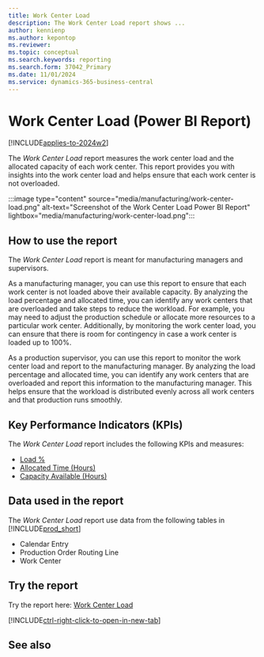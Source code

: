 ```yaml
---
title: Work Center Load
description: The Work Center Load report shows ...
author: kennienp
ms.author: kepontop
ms.reviewer:
ms.topic: conceptual
ms.search.keywords: reporting
ms.search.form: 37042_Primary
ms.date: 11/01/2024
ms.service: dynamics-365-business-central
---
```


# Work Center Load (Power BI Report)

[!INCLUDE[applies-to-2024w2](includes/applies-to-2024w2.md)]

The *Work Center Load* report measures the work center load and the allocated capacity of each work center. This report provides you with insights into the work center load and helps ensure that each work center is not overloaded.

:::image type="content" source="media/manufacturing/work-center-load.png" alt-text="Screenshot of the Work Center Load Power BI Report" lightbox="media/manufacturing/work-center-load.png":::

## How to use the report

The *Work Center Load* report is meant for manufacturing managers and supervisors.

As a manufacturing manager, you can use this report to ensure that each work center is not loaded above their available capacity. By analyzing the load percentage and allocated time, you can identify any work centers that are overloaded and take steps to reduce the workload. For example, you may need to adjust the production schedule or allocate more resources to a particular work center. Additionally, by monitoring the work center load, you can ensure that there is room for contingency in case a work center is loaded up to 100%.

As a production supervisor, you can use this report to monitor the work center load and report to the manufacturing manager. By analyzing the load percentage and allocated time, you can identify any work centers that are overloaded and report this information to the manufacturing manager. This helps ensure that the workload is distributed evenly across all work centers and that production runs smoothly.

## Key Performance Indicators (KPIs)

The *Work Center Load* report includes the following KPIs and measures: 

- [Load %](manufacturing-powerbi-kpis.md#load-)
- [Allocated Time (Hours)](manufacturing-powerbi-kpis.md#allocated-time-hours)
- [Capacity Available (Hours)](manufacturing-powerbi-kpis.md#capacity-available-hours)

## Data used in the report

The *Work Center Load* report use data from the following tables in [!INCLUDE[prod_short](includes/prod_short.md)]

- Calendar Entry
- Production Order Routing Line
- Work Center
  
## Try the report

Try the report here: [Work Center Load](https://businesscentral.dynamics.com?page=37042)

[!INCLUDE[ctrl-right-click-to-open-in-new-tab](includes/ctrl-right-click-to-open-in-new-tab.md)]

## See also
